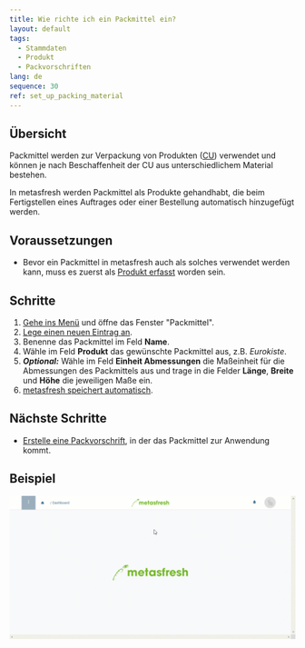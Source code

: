 ```yaml
---
title: Wie richte ich ein Packmittel ein?
layout: default
tags:
  - Stammdaten
  - Produkt
  - Packvorschriften
lang: de
sequence: 30
ref: set_up_packing_material
---
```


## Übersicht
Packmittel werden zur Verpackung von Produkten ([CU](Handling_Unit_System)) verwendet und können je nach Beschaffenheit der CU aus unterschiedlichem Material bestehen.

In metasfresh werden Packmittel als Produkte gehandhabt, die beim Fertigstellen eines Auftrages oder einer Bestellung automatisch hinzugefügt werden.

## Voraussetzungen
- Bevor ein Packmittel in metasfresh auch als solches verwendet werden kann, muss es zuerst als [Produkt erfasst](NeuesProdukt) worden sein.

## Schritte
1. [Gehe ins Menü](Menu) und öffne das Fenster "Packmittel".
1. [Lege einen neuen Eintrag an](Neuer_Datensatz_Fenster_Webui).
1. Benenne das Packmittel im Feld **Name**.
1. Wähle im Feld **Produkt** das gewünschte Packmittel aus, z.B. *Eurokiste*.
1. ***Optional:*** Wähle im Feld **Einheit Abmessungen** die Maßeinheit für die Abmessungen des Packmittels aus und trage in die Felder **Länge**, **Breite** und **Höhe** die jeweiligen Maße ein.
1. [metasfresh speichert automatisch](Speicheranzeige).

## Nächste Schritte
- [Erstelle eine Packvorschrift](Packvorschrift_erstellen), in der das Packmittel zur Anwendung kommt.

## Beispiel
![](assets/Packmittel_einrichten.gif)
